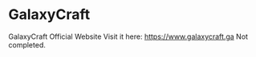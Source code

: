 # GalaxyCraft
GalaxyCraft Official Website
Visit it here: https://www.galaxycraft.ga
Not completed.
